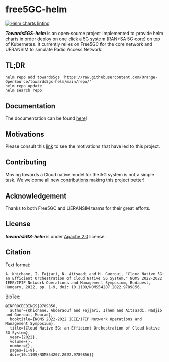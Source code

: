 # free5GC-helm

[![Helm charts linting](https://github.com/free5gc/free5gc-helm/actions/workflows/helm-charts-testing.yml/badge.svg)](https://github.com/free5gc/free5gc-helm/actions/workflows/helm-charts-testing.yml)

***Towards5GS-helm*** is an open-source project implemented to provide helm charts in order deploy on one click a 5G system (RAN+SA 5G core) on top of Kubernetes.  It currently relies on Free5GC  for the core  network and UERANSIM  to simulate Radio Access Network

## TL;DR
```console
helm repo add towards5gs 'https://raw.githubusercontent.com/Orange-OpenSource/towards5gs-helm/main/repo/'
helm repo update
helm search repo
```

## Documentation
The documentation can be found [here](./docs/)!

## Motivations
Please consult this [link](/motivations.md) to see the motivations that have led to this project.

## Contributing
Moving towards a Cloud native model for the 5G system is not a simple task. We welcome all new [contributions](./CONTRIBUTING.md) making this project better!

## Acknowledgement
Thanks to both Free5GC and UERANSIM teams for their great efforts.

## License
***towards5GS-helm*** is under [Apache 2.0](./LICENSE) license.

## Citation
Text format:
```
A. Khichane, I. Fajjari, N. Aitsaadi and M. Gueroui, "Cloud Native 5G: an Efficient Orchestration of Cloud Native 5G System," NOMS 2022-2022 IEEE/IFIP Network Operations and Management Symposium, Budapest, Hungary, 2022, pp. 1-9, doi: 10.1109/NOMS54207.2022.9789856.
```
BibTex:
```
@INPROCEEDINGS{9789856,
  author={Khichane, Abderaouf and Fajjari, Ilhem and Aitsaadi, Nadjib and Gueroui, Mourad},
  booktitle={NOMS 2022-2022 IEEE/IFIP Network Operations and Management Symposium},
  title={Cloud Native 5G: an Efficient Orchestration of Cloud Native 5G System},
  year={2022},
  volume={},
  number={},
  pages={1-9},
  doi={10.1109/NOMS54207.2022.9789856}}
```
